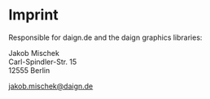 # Imprint

Responsible for daign.de and the daign graphics libraries:

Jakob Mischek<br>
Carl-Spindler-Str. 15<br>
12555 Berlin

jakob.mischek@daign.de
